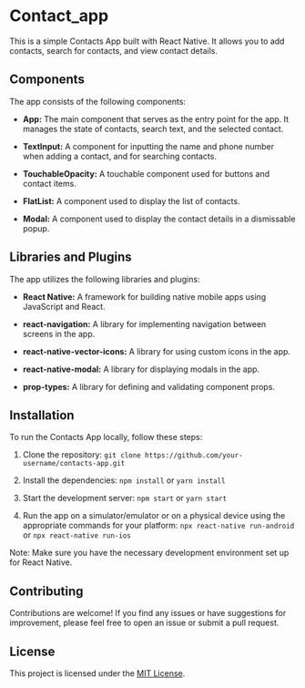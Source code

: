 ﻿# Contact_app

This is a simple Contacts App built with React Native. It allows you to add contacts, search for contacts, and view contact details.

## Components

The app consists of the following components:

- **App:** The main component that serves as the entry point for the app. It manages the state of contacts, search text, and the selected contact.

- **TextInput:** A component for inputting the name and phone number when adding a contact, and for searching contacts.

- **TouchableOpacity:** A touchable component used for buttons and contact items.

- **FlatList:** A component used to display the list of contacts.

- **Modal:** A component used to display the contact details in a dismissable popup.

## Libraries and Plugins

The app utilizes the following libraries and plugins:

- **React Native:** A framework for building native mobile apps using JavaScript and React.

- **react-navigation:** A library for implementing navigation between screens in the app.

- **react-native-vector-icons:** A library for using custom icons in the app.

- **react-native-modal:** A library for displaying modals in the app.

- **prop-types:** A library for defining and validating component props.

## Installation

To run the Contacts App locally, follow these steps:

1. Clone the repository: `git clone https://github.com/your-username/contacts-app.git`

2. Install the dependencies: `npm install` or `yarn install`

3. Start the development server: `npm start` or `yarn start`

4. Run the app on a simulator/emulator or on a physical device using the appropriate commands for your platform: `npx react-native run-android` or `npx react-native run-ios`

Note: Make sure you have the necessary development environment set up for React Native.

## Contributing

Contributions are welcome! If you find any issues or have suggestions for improvement, please feel free to open an issue or submit a pull request.

## License

This project is licensed under the [MIT License](https://opensource.org/licenses/MIT).


